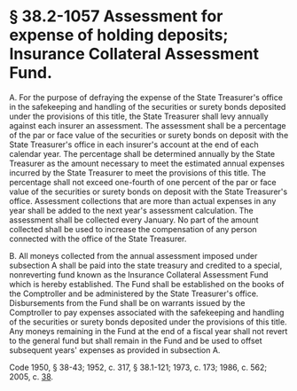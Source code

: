# § 38.2-1057 Assessment for expense of holding deposits; Insurance Collateral Assessment Fund.

<p>A. For the purpose of defraying the expense of the State Treasurer's office in the safekeeping and handling of the securities or surety bonds deposited under the provisions of this title, the State Treasurer shall levy annually against each insurer an assessment. The assessment shall be a percentage of the par or face value of the securities or surety bonds on deposit with the State Treasurer's office in each insurer's account at the end of each calendar year. The percentage shall be determined annually by the State Treasurer as the amount necessary to meet the estimated annual expenses incurred by the State Treasurer to meet the provisions of this title. The percentage shall not exceed one-fourth of one percent of the par or face value of the securities or surety bonds on deposit with the State Treasurer's office. Assessment collections that are more than actual expenses in any year shall be added to the next year's assessment calculation. The assessment shall be collected every January. No part of the amount collected shall be used to increase the compensation of any person connected with the office of the State Treasurer.</p><p>B. All moneys collected from the annual assessment imposed under subsection A shall be paid into the state treasury and credited to a special, nonreverting fund known as the Insurance Collateral Assessment Fund which is hereby established. The Fund shall be established on the books of the Comptroller and be administered by the State Treasurer's office. Disbursements from the Fund shall be on warrants issued by the Comptroller to pay expenses associated with the safekeeping and handling of the securities or surety bonds deposited under the provisions of this title. Any moneys remaining in the Fund at the end of a fiscal year shall not revert to the general fund but shall remain in the Fund and be used to offset subsequent years' expenses as provided in subsection A.</p><p>Code 1950, § 38-43; 1952, c. 317, § 38.1-121; 1973, c. 173; 1986, c. 562; 2005, c. <a href='http://lis.virginia.gov/cgi-bin/legp604.exe?051+ful+CHAP0038'>38</a>.</p>